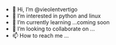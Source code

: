 - 👋 Hi, I’m @vieolentvertigo
- 👀 I’m interested in python and linux 
- 🌱 I’m currently learning ...coming soon
- 💞️ I’m looking to collaborate on ...
- 📫 How to reach me ...

<!---
vieolentvertigo/vieolentvertigo is a ✨ special ✨ repository because its `README.md` (this file) appears on your GitHub profile.
You can click the Preview link to take a look at your changes.
--->
